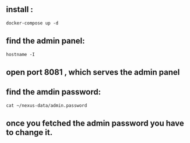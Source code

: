 ## install :
```docker-compose up -d```

## find the admin panel:
```hostname -I```
## open port 8081 , which serves the admin panel
## find the amdin password:
```cat ~/nexus-data/admin.password```

## once you fetched the admin password you have to change it.
